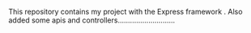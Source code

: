 This repository contains my project with the Express framework .
Also  added some apis and controllers............................
